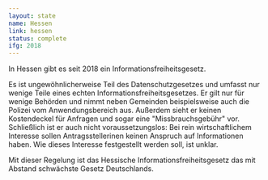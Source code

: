```yaml
---
layout: state
name: Hessen
link: hessen
status: complete
ifg: 2018
---
```

In Hessen gibt es seit 2018 ein Informationsfreiheitsgesetz.

Es ist ungewöhnlicherweise Teil des Datenschutzgesetzes und umfasst 
nur wenige Teile eines echten Informationsfreiheitsgesetzes.
Er gilt nur für wenige Behörden und nimmt neben Gemeinden
beispielsweise auch die Polizei vom Anwendungsbereich aus. 
Außerdem sieht er keinen Kostendeckel für Anfragen und sogar
eine "Missbrauchsgebühr" vor. Schließlich ist er auch nicht
voraussetzungslos: Bei rein wirtschaftlichem Interesse sollen
Antragsstellerinen keinen Anspruch auf Informationen haben.
Wie dieses Interesse festgestellt werden soll, ist unklar.

Mit dieser Regelung ist das Hessische Informationsfreiheitsgesetz
das mit Abstand schwächste Gesetz Deutschlands.
